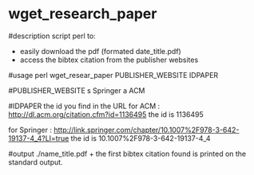 wget_research_paper
===================
#description
script perl to: 
* easily download the pdf (formated date_title.pdf) 
* access the bibtex citation 
from the publisher websites 


#usage 
perl wget_resear_paper PUBLISHER_WEBSITE IDPAPER

#PUBLISHER_WEBSITE
s  Springer
a  ACM

#IDPAPER
the id you find in the URL
for ACM : 
http://dl.acm.org/citation.cfm?id=1136495
the id is 1136495

for Springer :
http://link.springer.com/chapter/10.1007%2F978-3-642-19137-4_4?LI=true
the id is 10.1007%2F978-3-642-19137-4_4

#output
./name_title.pdf
+ 
the first bibtex citation found is printed on the standard output.



